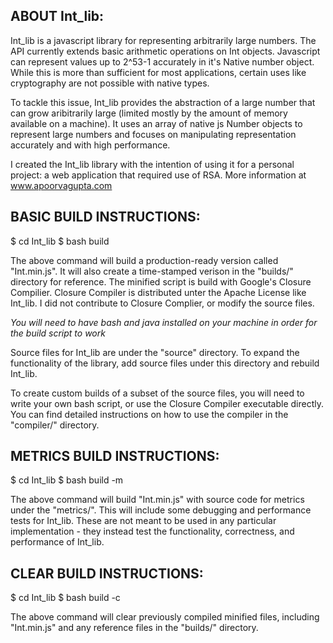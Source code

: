 ABOUT Int_lib:
-------------

Int_lib is a javascript library for representing arbitrarily large numbers. The
API currently extends basic arithmetic operations on Int objects. Javascript can
represent values up to 2^53-1 accurately in it's Native number object. While this
is more than sufficient for most applications, certain uses like cryptography are
not possible with native types.

To tackle this issue, Int_lib provides the abstraction of a large number that can
grow aribitrarily large (limited mostly by the amount of memory available on a
machine). It uses an array of native js Number objects to represent large numbers
and focuses on manipulating representation accurately and with high performance.

I created the Int_lib library with the intention of using it for a personal project: a web application that required use of RSA. More information at www.apoorvagupta.com


BASIC BUILD INSTRUCTIONS:
--------------------------

$ cd Int_lib
$ bash build

The above command will build a production-ready version called "Int.min.js". It
will also create a time-stamped verison in the "builds/" directory for reference.
The minified script is build with Google's Closure Compilier. Closure Compiler is 
distributed unter the Apache License like Int_lib. I did not contribute to Closure 
Complier, or modify the source files.

*You will need to have bash and java installed on your machine in order for the build
script to work*

Source files for Int_lib are under the "source" directory. To expand the functionality
of the library, add source files under this directory and rebuild Int_lib. 

To create custom builds of a subset of the source files, you will need to write your
own bash script, or use the Closure Compiler executable directly. You can find detailed
instructions on how to use the compiler in the "compiler/" directory.

METRICS BUILD INSTRUCTIONS:
--------------------------

$ cd Int_lib
$ bash build -m

The above command will build "Int.min.js" with source code for metrics under the 
"metrics/". This will include some debugging and performance tests for Int_lib. 
These are not meant to be used in any particular implementation - they instead
test the functionality, correctness, and performance of Int_lib.

CLEAR BUILD INSTRUCTIONS:
-------------------------

$ cd Int_lib
$ bash build -c

The above command will clear previously compiled minified files, including 
"Int.min.js" and any reference files in the "builds/" directory. 
